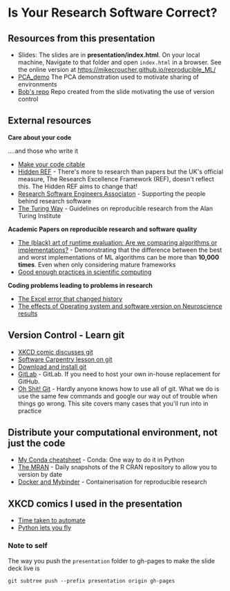 # Is Your Research Software Correct?

## Resources from this presentation

* Slides: The slides are in **presentation/index.html**. On your local machine, Navigate to that folder and open `index.html` in a browser.  See the online version at https://mikecroucher.github.io/reproducible_ML/
* [PCA_demo](https://github.com/mikecroucher/pca_demo) The PCA demonstration used to motivate sharing of environments
* [Bob's repo](https://github.com/mikecroucher/Bobs_code) Repo created from the slide motivating the use of version control

## External resources

**Care about your code**

....and those who write it

* [Make your code citable](https://guides.github.com/activities/citable-code/)
* [Hidden REF](https://hidden-ref.org/) - There's more to research than papers but the UK's official measure, The Research Excellence Framework (REF), doesn't reflect this.  The Hidden REF aims to change that! 
* [Research Software Engineers Associaton](https://rse.ac.uk/) - Supporting the people behind research software
* [The Turing Way](https://www.turing.ac.uk/research/research-projects/turing-way-handbook-reproducible-data-science) - Guidelines on reproducible research from the Alan Turing Institute

**Academic Papers on reproducible research and software quality**

* [The (black) art of runtime evaluation: Are we comparing algorithms or implementations?](https://link.springer.com/article/10.1007/s10115-016-1004-2) - Demonstrating that the difference between the best and worst implementations of ML algorithms can be more than **10,000 times**. Even when only considering mature frameworks
* [Good enough practices in scientific computing](https://journals.plos.org/ploscompbiol/article?id=10.1371/journal.pcbi.1005510)

**Coding problems leading to problems in research**

* [The Excel error that changed history](https://www.bbc.co.uk/news/magazine-22223190)
* [The effects of Operating system and software version on Neuroscience results](https://journals.plos.org/plosone/article?id=10.1371/journal.pone.0038234)

## Version Control - Learn git

* [XKCD comic discusses git](https://explainxkcd.com/wiki/index.php/1597:_Git)
* [Software Carpentry lesson on git](http://swcarpentry.github.io/git-novice/)
* [Download and install git](https://git-scm.com/)
* [GitLab](https://about.gitlab.com/) - GitLab. If you need to host your own in-house replacement for GitHub.
* [Oh Shit! Git](https://ohshitgit.com/) - Hardly anyone knows how to use all of git.  What we do is use the same few commands and google our way out of trouble when things go wrong.  This site covers many cases that you'll run into in practice

## Distribute your computational environment, not just the code

* [My Conda cheatsheet](./conda.md) - Conda: One way to do it in Python
* [The MRAN](https://blog.revolutionanalytics.com/2019/05/cran-snapshots-and-you.html) - Daily snapshots of the R CRAN repository to allow you to version by date
* [Docker and Mybinder](https://reproducible-analysis-workshop.readthedocs.io/en/latest/8.Intro-Docker.html) - Containerisation for reproducible research

## XKCD comics I used in the presentation

* [Time taken to automate](https://xkcd.com/1319/)
* [Python lets you fly](https://xkcd.com/353/)

### Note to self

The way you push the `presentation` folder to gh-pages to make the slide deck live is
```
git subtree push --prefix presentation origin gh-pages
```
